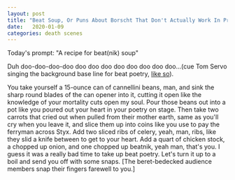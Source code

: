 ```yaml
---
layout: post
title: "Beat Soup, Or Puns About Borscht That Don't Actually Work In Print"
date:   2020-01-09
categories: death scenes
---
```

Today's prompt: "A recipe for beat(nik) soup"

Duh doo-doo-doo-doo doo doo doo doo doo doo doo doo...(cue Tom Servo singing the background base line for beat poetry, [like so](https://www.youtube.com/embed/81rfhN4TRFk?start=95&end=230)).

You take yourself a 15-ounce can of cannellini beans, man, and sink the sharp round blades of the can opener into it, cutting it open like the knowledge of your mortality cuts open my soul. Pour those beans out into a pot like you poured out your heart in your poetry on stage. Then take two carrots that cried out when pulled from their mother earth, same as you'll cry when you leave it, and slice them up into coins like you use to pay the ferryman across Styx. Add two sliced ribs of celery, yeah, man, ribs, like they slid a knife between to get to your heart. Add a quart of chicken stock, a chopped up onion, and one chopped up beatnik, yeah man, that's you. I guess it was a really bad time to take up beat poetry. Let's turn it up to a boil and send you off with some snaps. [The beret-bedecked audience members snap their fingers farewell to you.]
